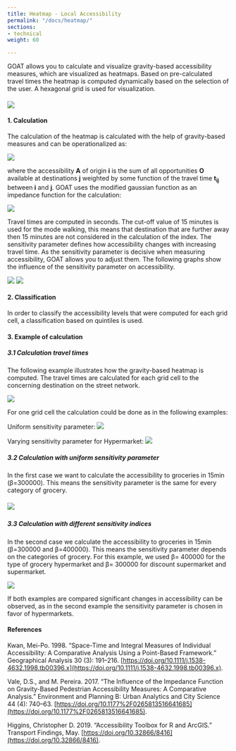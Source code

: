 ```yaml
---
title: Heatmap - Local Accessibility
permalink: "/docs/heatmap/"
sections:
- technical
weight: 60

---
```

GOAT allows you to calculate and visualize gravity-based accessibility measures, which are visualized as heatmaps. Based on pre-calculated travel times the heatmap is computed dynamically based on the selection of the user. A hexagonal grid is used for visualization.

#### ![](/images/lokale-erreichbarkeit-1-englisch.png)

#### 1. Calculation

The calculation of the heatmap is calculated with the help of gravity-based measures and can be operationalized as:

![](/images/docs/technical_documentation/heatmap/place-based_accessibility_measures.webp)

where the accessibility <b>A</b> of origin <b>i</b> is the sum of all opportunities <b>O</b> available at destinations <b>j</b> weighted by some function of the travel time <b> t<sub>ij</sub></b>  between <b>i</b> and <b>j</b>. GOAT uses the modified gaussian function as an impedance function for the calculation:

![](/images/docs/technical_documentation/heatmap/Gaussian_function.webp)

Travel times are computed in seconds. The cut-off value of 15 minutes is used for the mode walking, this means that destination that are further away then 15 minutes are not considered in the calculation of the index. The sensitivity parameter defines how accessibility changes with increasing travel time. As the sensitivity parameter is decisive when measuring accessibility, GOAT allows you to adjust them. The following graphs show the influence of the sensitivity parameter on accessibility.

![](/images/docs/technical_documentation/heatmap/sensitivity_index_20000.webp)
![](/images/docs/technical_documentation/heatmap/sensitivity_index_30000.webp)

#### 2. Classification

In order to classify the accessibility levels that were computed for each grid cell, a classification based on quintiles is used.

#### 3. Example of calculation

##### 3.1 Calculation travel times

The following example illustrates how the gravity-based heatmap is computed.
The travel times are calculated for each grid cell to the concerning destination on the street network.

![](/images/docs/technical_documentation/heatmap/grid_groceries.webp)

For one grid cell the calculation could be done as in the following examples:

Uniform sensitivity parameter:
![](/images/docs/technical_documentation/heatmap/accessiblity_uniform_sensitivity-index.webp)

Varying sensitivity parameter for Hypermarket:
![](/images/docs/technical_documentation/heatmap/accessiblity_different_sensitivity-indices.webp)

##### 3.2 Calculation with uniform sensitivity parameter

In the first case we want to calculate the accessibility to groceries in 15min (β=300000).
This means the sensitivity parameter is the same for every category of grocery.

##### ![](/images/lokale-erreichbarkeit-4-englisch.png)

##### 3.3 Calculation with different sensitivity indices

In the second case we calculate the accessibility to groceries in 15min (β=300000 and β=400000). This means the sensitivity parameter depends on the categories of grocery. For this example, we used β= 400000 for the type of grocery hypermarket and β= 300000 for discount supermarket and supermarket.

![](/images/lokale-erreichbarkeit-5-englisch-png.png)

If both examples are compared significant changes in accessibility can be observed, as in the second example the sensitivity parameter is chosen in favor of hypermarkets.

#### References

Kwan, Mei-Po. 1998. “Space-Time and Integral Measures of Individual Accessibility: A Comparative Analysis Using a Point-Based Framework.” Geographical Analysis 30 (3): 191–216. [https://doi.org/10.1111/j.1538-4632.1998.tb00396.x](https://doi.org/10.1111/j.1538-4632.1998.tb00396.x).

Vale, D.S., and M. Pereira. 2017. “The Influence of the Impedance Function on Gravity-Based Pedestrian Accessibility Measures: A Comparative Analysis.” Environment and Planning B: Urban Analytics and City Science 44 (4): 740–63. [https://doi.org/10.1177%2F0265813516641685](https://doi.org/10.1177%2F0265813516641685).

Higgins, Christopher D. 2019. “Accessibility Toolbox for R and ArcGIS.” Transport Findings, May. [https://doi.org/10.32866/8416](https://doi.org/10.32866/8416).